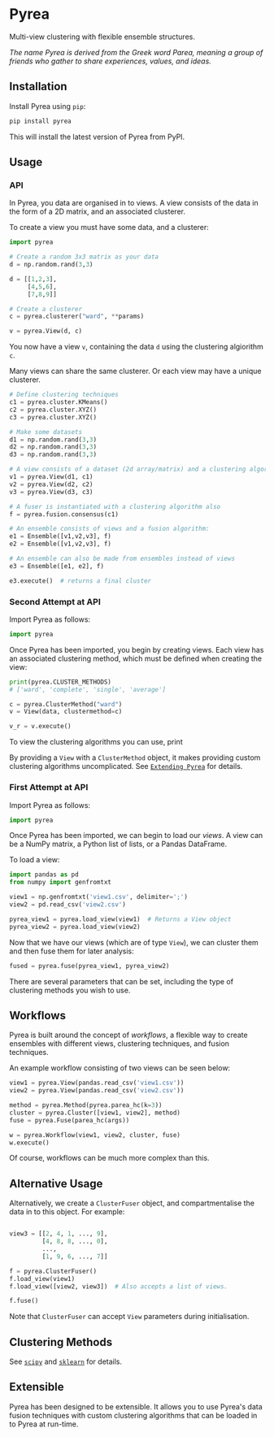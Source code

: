 # Pyrea
Multi-view clustering with flexible ensemble structures.

_The name Pyrea is derived from the Greek word Parea, meaning a group of friends who gather to share experiences, values, and ideas._

## Installation

Install Pyrea using `pip`:

```bash
pip install pyrea
```

This will install the latest version of Pyrea from PyPI.

## Usage

### API

In Pyrea, you data are organised in to views. A view consists of the data in the
form of a 2D matrix, and an associated clusterer.

To create a view you must have some data, and a clusterer:

```python
import pyrea

# Create a random 3x3 matrix as your data
d = np.random.rand(3,3)

d = [[1,2,3],
     [4,5,6],
     [7,8,9]]

# Create a clusterer
c = pyrea.clusterer("ward", **params)

v = pyrea.View(d, c)
```
You now have a view `v`, containing the data `d` using the clustering algiorithm
`c`.

Many views can share the same clusterer. Or each view may have a unique clusterer.

```python
# Define clustering techniques
c1 = pyrea.cluster.KMeans()
c2 = pyrea.cluster.XYZ()
c3 = pyrea.cluster.XYZ()

# Make some datasets
d1 = np.random.rand(3,3)
d2 = np.random.rand(3,3)
d3 = np.random.rand(3,3)

# A view consists of a dataset (2d array/matrix) and a clustering algorithm
v1 = pyrea.View(d1, c1)
v2 = pyrea.View(d2, c2)
v3 = pyrea.View(d3, c3)

# A fuser is instantiated with a clustering algorithm also
f = pyrea.fusion.consensus(c1)

# An ensemble consists of views and a fusion algorithm:
e1 = Ensemble([v1,v2,v3], f)
e2 = Ensemble([v1,v2,v3], f)

# An ensemble can also be made from ensembles instead of views
e3 = Ensemble([e1, e2], f)

e3.execute()  # returns a final cluster
```

### Second Attempt at API

Import Pyrea as follows:

```python
import pyrea
```

Once Pyrea has been imported, you begin by creating views. Each view has an associated clustering method, which must be defined when creating the view:

```python
print(pyrea.CLUSTER_METHODS)
# ['ward', 'complete', 'single', 'average']

c = pyrea.ClusterMethod("ward")
v = View(data, clustermethod=c)

v_r = v.execute()
```

To view the clustering algorithms you can use, print

By providing a `View` with a `ClusterMethod` object, it makes providing custom clustering algorithms uncomplicated. See [`Extending Pyrea`](https://pyrea.readthedocs.org/pyrea/extending.html#custom-clustering-algorithms) for details.


### First Attempt at API

Import Pyrea as follows:

```python
import pyrea
```

Once Pyrea has been imported, we can begin to load our _views_. A view can be a NumPy matrix, a Python list of lists, or a Pandas DataFrame.

To load a view:

```python
import pandas as pd
from numpy import genfromtxt

view1 = np.genfromtxt('view1.csv', delimiter=';')
view2 = pd.read_csv('view2.csv')

pyrea_view1 = pyrea.load_view(view1)  # Returns a View object
pyrea_view2 = pyrea.load_view(view2)
```

Now that we have our views (which are of type `View`), we can cluster them and then fuse them for later analysis:

```python
fused = pyrea.fuse(pyrea_view1, pyrea_view2)
```

There are several parameters that can be set, including the type of clustering methods you wish to use.

## Workflows
Pyrea is built around the concept of *workflows*, a flexible way to create ensembles with different views, clustering techniques, and fusion techniques.

An example workflow consisting of two views can be seen below:

```python
view1 = pyrea.View(pandas.read_csv('view1.csv'))
view2 = pyrea.View(pandas.read_csv('view2.csv'))

method = pyrea.Method(pyrea.parea_hc(k=3))
cluster = pyrea.Cluster([view1, view2], method)
fuse = pyrea.Fuse(parea_hc(args))

w = pyrea.Workflow(view1, view2, cluster, fuse)
w.execute()
```

Of course, workflows can be much more complex than this.

## Alternative Usage

Alternatively, we create a `ClusterFuser` object, and compartmentalise the data in to this object. For example:

```python

view3 = [[2, 4, 1, ..., 9],
         [4, 8, 8, ..., 0],
         ...,
         [1, 9, 6, ..., 7]]

f = pyrea.ClusterFuser()
f.load_view(view1)
f.load_view([view2, view3])  # Also accepts a list of views.

f.fuse()
```

Note that `ClusterFuser` can accept `View` parameters during initialisation.

## Clustering Methods

See [`scipy`](https://docs.scipy.org/doc/scipy/reference/cluster.html) and [`sklearn`](https://scikit-learn.org/stable/modules/clustering.html) for details.

## Extensible

Pyrea has been designed to be extensible. It allows you to use Pyrea's data fusion techniques with custom clustering algorithms that can be loaded in to Pyrea at run-time.
